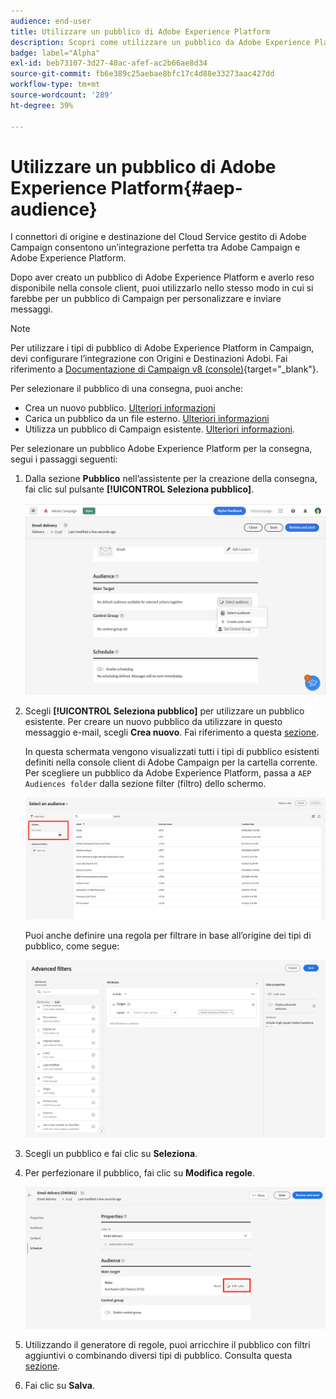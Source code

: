 ```yaml
---
audience: end-user
title: Utilizzare un pubblico di Adobe Experience Platform
description: Scopri come utilizzare un pubblico da Adobe Experience Platform
badge: label="Alpha"
exl-id: beb73107-3d27-40ac-afef-ac2b66ae8d34
source-git-commit: fb6e389c25aebae8bfc17c4d88e33273aac427dd
workflow-type: tm+mt
source-wordcount: '289'
ht-degree: 39%

---
```


# Utilizzare un pubblico di Adobe Experience Platform{#aep-audience}

I connettori di origine e destinazione del Cloud Service gestito di Adobe Campaign consentono un’integrazione perfetta tra Adobe Campaign e Adobe Experience Platform.

Dopo aver creato un pubblico di Adobe Experience Platform e averlo reso disponibile nella console client, puoi utilizzarlo nello stesso modo in cui si farebbe per un pubblico di Campaign per personalizzare e inviare messaggi.

>[!NOTE]
>
>Per utilizzare i tipi di pubblico di Adobe Experience Platform in Campaign, devi configurare l’integrazione con Origini e Destinazioni Adobi. Fai riferimento a [Documentazione di Campaign v8 (console)](https://experienceleague.adobe.com/docs/campaign/campaign-v8/connect/ac-aep.html?lang=it){target="_blank"}.


Per selezionare il pubblico di una consegna, puoi anche:

* Crea un nuovo pubblico. [Ulteriori informazioni](segment-builder.md)
* Carica un pubblico da un file esterno. [Ulteriori informazioni](file-audience.md)
* Utilizza un pubblico di Campaign esistente. [Ulteriori informazioni](add-audience.md).

Per selezionare un pubblico Adobe Experience Platform per la consegna, segui i passaggi seguenti:

1. Dalla sezione **Pubblico** nell’assistente per la creazione della consegna, fai clic sul pulsante **[!UICONTROL Seleziona pubblico]**.

   ![](assets/create-audience.png)

1. Scegli **[!UICONTROL Seleziona pubblico]** per utilizzare un pubblico esistente. Per creare un nuovo pubblico da utilizzare in questo messaggio e-mail, scegli **Crea nuovo**. Fai riferimento a questa [sezione](segment-builder.md).

   In questa schermata vengono visualizzati tutti i tipi di pubblico esistenti definiti nella console client di Adobe Campaign per la cartella corrente. Per scegliere un pubblico da Adobe Experience Platform, passa a `AEP Audiences folder` dalla sezione filter (filtro) dello schermo.

   ![](assets/select-audience-folder.png)

   Puoi anche definire una regola per filtrare in base all’origine dei tipi di pubblico, come segue:

   ![](assets/filter-on-aep-audience.png)

1. Scegli un pubblico e fai clic su **Seleziona**.

1. Per perfezionare il pubblico, fai clic su **Modifica regole**.

   ![](assets/refine-audience.png)

1. Utilizzando il generatore di regole, puoi arricchire il pubblico con filtri aggiuntivi o combinando diversi tipi di pubblico. Consulta questa [sezione](segment-builder.md).

1. Fai clic su **Salva**.


